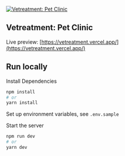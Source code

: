 [![Vetreatment: Pet Clinic](https://i.imgur.com/8F1S4gd.png)](https://vetreatment.vercel.app/)

## Vetreatment: Pet Clinic
Live preview: [https://vetreatment.vercel.app/](https://vetreatment.vercel.app/)


## Run locally
Install Dependencies
```bash
npm install
# or
yarn install
```

Set up environment variables, see `.env.sample`

Start the server
```bash
npm run dev
# or
yarn dev
```
